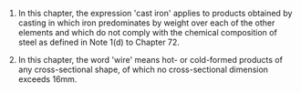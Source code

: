 1. In this chapter, the expression 'cast iron' applies to products obtained by casting in which iron predominates by weight over each of the other elements and which do not comply with the chemical composition of steel as defined in Note 1(d) to Chapter 72.

2. In this chapter, the word 'wire' means hot- or cold-formed products of any cross-sectional shape, of which no cross-sectional dimension exceeds 16mm.

